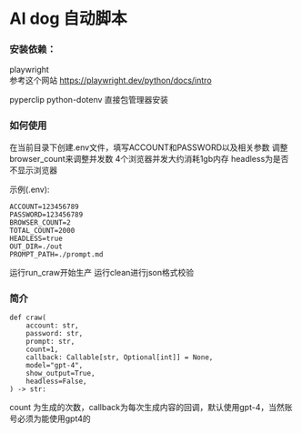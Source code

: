 # AI dog 自动脚本

### 安装依赖：

playwright  
参考这个网站
https://playwright.dev/python/docs/intro

pyperclip
python-dotenv
直接包管理器安装


### 如何使用
在当前目录下创建.env文件，填写ACCOUNT和PASSWORD以及相关参数
调整browser_count来调整并发数
4个浏览器并发大约消耗1gb内存
headless为是否不显示浏览器

示例(.env):
```
ACCOUNT=123456789
PASSWORD=123456789
BROWSER_COUNT=2
TOTAL_COUNT=2000
HEADLESS=true
OUT_DIR=./out
PROMPT_PATH=./prompt.md
```

运行run_craw开始生产
运行clean进行json格式校验

### 简介

```
def craw(
    account: str,
    password: str,
    prompt: str,
    count=1,
    callback: Callable[str, Optional[int]] = None,
    model="gpt-4",
    show_output=True,
    headless=False,
) -> str:
```

count 为生成的次数，callback为每次生成内容的回调，默认使用gpt-4，当然账号必须为能使用gpt4的
